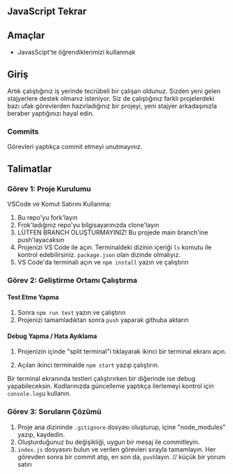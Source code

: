 ## JavaScript Tekrar

## Amaçlar

- JavasScipt'te öğrendiklerimizi kullanmak

## Giriş

Artık çalıştığınız iş yerinde tecrübeli bir çalışan oldunuz. Sizden yeni gelen stajyerlere destek olmanız isteniyor.
Siz de çalıştığınız farklı projelerdeki bazı ufak görevlerden hazırladığınız bir projeyi, yeni stajyer arkadaşınızla beraber yaptığınızı hayal edin.

### Commits

Görevleri yaptıkça commit etmeyi unutmayınız.

## Talimatlar

### Görev 1: Proje Kurulumu

VSCode ve Komut Satırını Kullanma:

1. Bu repo'yu fork'layın
2. Frok'ladığınız repo'yu bilgisayarınızda clone'layın
3. LÜTFEN BRANCH OLUŞTURMAYINIZ! Bu projede main branch'ine push'layacaksın
4. Projenizi VS Code ile açın. Terminaldeki dizinin içeriği `ls` komutu ile kontrol edebilirsiniz. `package.json` olan dizinde olmalıyız.
5. VS Code'da terminali açın ve `npm install` yazın ve çalıştırın

### Görev 2: Geliştirme Ortamı Çalıştırma

#### Test Etme Yapma

1. Sonra `npm run test` yazın ve çalıştırın
2. Projenizi tamamladıktan sonra `push` yaparak githuba aktarın

#### Debug Yapma / Hata Ayıklama

1. Projenizin içinde "split terminal"i tıklayarak ikinci bir terminal ekranı açın.

2. Açılan ikinci terminalde `npm start` yazıp çalıştırın.

Bir terminal ekranında testleri çalıştırırken bir diğerinde ise debug yapabileceksin. Kodlarınızda güncelleme yaptıkça ilerlemeyi kontrol için `console.log`u kullanın.

### Görev 3: Soruların Çözümü

1. Proje ana dizininde `.gitignore` dosyası oluşturup, içine "node_modules" yazıp, kaydedin.
2. Oluşturduğunuz bu değişikliği, uygun bir mesaj ile commitleyin.
3. `index.js` dosyasını bulun ve verilen görevleri sırayla tamamlayın. Her görevden sonra bir commit atıp, en son da, `push`layın.
// küçük bir yorum satırı
